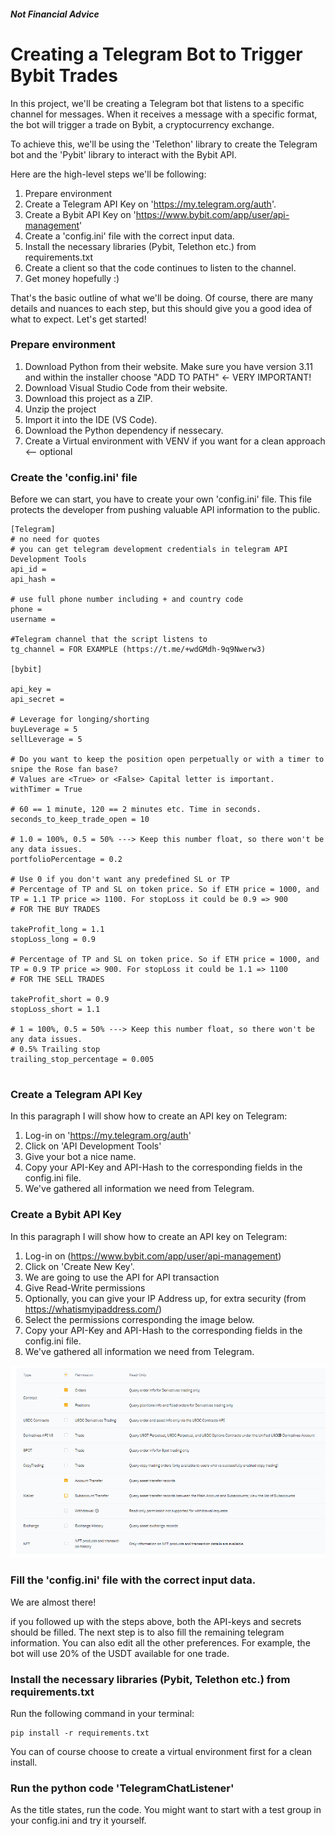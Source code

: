 ##### Not Financial Advice

# Creating a Telegram Bot to Trigger Bybit Trades

In this project, we'll be creating a Telegram bot that listens to a specific channel for messages. When it receives a message with a specific format, the bot will trigger a trade on Bybit, a cryptocurrency exchange.

To achieve this, we'll be using the 'Telethon' library to create the Telegram bot and the 'Pybit' library to interact with the Bybit API. 

Here are the high-level steps we'll be following:

1. Prepare environment
1. Create a Telegram API Key on 'https://my.telegram.org/auth'.
1. Create a Bybit API Key on 'https://www.bybit.com/app/user/api-management' 
1. Create a 'config.ini' file with the correct input data.
1. Install the necessary libraries (Pybit, Telethon etc.) from requirements.txt
1. Create a client so that the code continues to listen to the channel.
1. Get money hopefully :)

That's the basic outline of what we'll be doing. Of course, there are many details and nuances to each step, but this should give you a good idea of what to expect. Let's get started!

### Prepare environment

1. Download Python from their website. Make sure you have version 3.11 and within the installer choose "ADD TO PATH" <- VERY IMPORTANT! 
1. Download Visual Studio Code from their website. 
1. Download this project as a ZIP.
1. Unzip the project
1. Import it into the IDE (VS Code).
1. Download the Python dependency if nessecary.
1. Create a Virtual environment with VENV if you want for a clean approach <-- optional

### Create the 'config.ini' file
Before we can start, you have to create your own 'config.ini' file. This file protects the developer from pushing valuable API information to the public. 

```
[Telegram]
# no need for quotes
# you can get telegram development credentials in telegram API Development Tools
api_id = 
api_hash = 

# use full phone number including + and country code
phone = 
username = 

#Telegram channel that the script listens to
tg_channel = FOR EXAMPLE (https://t.me/+wdGMdh-9q9Nwerw3)

[bybit]

api_key =
api_secret = 

# Leverage for longing/shorting
buyLeverage = 5
sellLeverage = 5

# Do you want to keep the position open perpetually or with a timer to snipe the Rose fan base? 
# Values are <True> or <False> Capital letter is important. 
withTimer = True

# 60 == 1 minute, 120 == 2 minutes etc. Time in seconds.
seconds_to_keep_trade_open = 10

# 1.0 = 100%, 0.5 = 50% ---> Keep this number float, so there won't be any data issues.
portfolioPercentage = 0.2

# Use 0 if you don't want any predefined SL or TP
# Percentage of TP and SL on token price. So if ETH price = 1000, and TP = 1.1 TP price => 1100. For stopLoss it could be 0.9 => 900
# FOR THE BUY TRADES

takeProfit_long = 1.1
stopLoss_long = 0.9

# Percentage of TP and SL on token price. So if ETH price = 1000, and TP = 0.9 TP price => 900. For stopLoss it could be 1.1 => 1100
# FOR THE SELL TRADES

takeProfit_short = 0.9
stopLoss_short = 1.1

# 1 = 100%, 0.5 = 50% ---> Keep this number float, so there won't be any data issues.
# 0.5% Trailing stop 
trailing_stop_percentage = 0.005


```

### Create a Telegram API Key
In this paragraph I will show how to create an API key on Telegram:


1. Log-in on 'https://my.telegram.org/auth' 
2. Click on 'API Development Tools'
3. Give your bot a nice name. 
4. Copy your API-Key and API-Hash to the corresponding fields in the config.ini file.
5. We've gathered all information we need from Telegram.

### Create a Bybit API Key
In this paragraph I will show how to create an API key on Telegram:

1. Log-in on (https://www.bybit.com/app/user/api-management) 
2. Click on 'Create New Key'. 
3. We are going to use the API for API transaction
4. Give Read-Write permissions
5. Optionally, you can give your IP Address up, for extra security (from https://whatismyipaddress.com/)
6. Select the permissions corresponding the image below.
7. Copy your API-Key and API-Hash to the corresponding fields in the config.ini file.
8. We've gathered all information we need from Telegram.

<img src="images\bybitAPI_perms.png">

### Fill the 'config.ini' file with the correct input data.
We are almost there!

if you followed up with the steps above, both the API-keys and secrets should be filled. The next step is to also fill the remaining telegram information. You can also edit all the other preferences. For example, the bot will use 20% of the USDT available for one trade.

### Install the necessary libraries (Pybit, Telethon etc.) from requirements.txt
Run the following command in your terminal: 

```
pip install -r requirements.txt
``` 
You can of course choose to create a virtual environment first for a clean install. 

### Run the python code 'TelegramChatListener'
As the title states, run the code. You might want to start with a test group in your config.ini and try it yourself.

